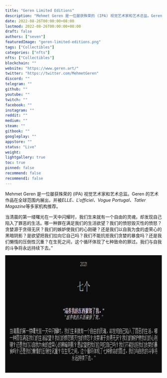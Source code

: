 ```yaml
---
title: "Geren Limited Editions"
description: "Mehmet Geren 是一位屡获殊荣的 (IPA) 视觉艺术家和艺术总监。Geren 的艺术作品在全球范围内展出，并被*ELLE、L'officiel、Vogue Portugal、Tatler Magazine*等多家机构推荐。"
date: 2022-08-26T00:00:00+08:00
lastmod: 2022-08-26T00:00:00+08:00
draft: false
authors: ["seven"]
featuredImage: "geren-limited-editions.png"
tags: ["Collectibles"]
categories: ["nfts"]
nfts: ["Collectibles"]
blockchain: ""
website: "https://www.geren.art/"
twitter: "https://twitter.com/MehmetGeren"
discord: ""
telegram: ""
github: ""
youtube: ""
twitch: ""
facebook: ""
instagram: ""
reddit: ""
medium: ""
steam: ""
gitbook: ""
googleplay: ""
appstore: ""
status: "Live"
weight: 
lightgallery: true
toc: true
pinned: false
recommend: false
recommend1: false
---
```

Mehmet Geren 是一位屡获殊荣的 (IPA) 视觉艺术家和艺术总监。Geren 的艺术作品在全球范围内展出，并被*ELLE、L'officiel、Vogue Portugal、Tatler Magazine*等多家机构推荐。

当清晨的第一缕曙光在一天中闪耀时，我们生来就有一个自由的灵魂，却发现自己陷入了罪恶的生活。哪一种罪在满足我们的生活欲望？我们的愤怒毁灭性的愤怒？贪婪源于贪得无厌？我们的嫉妒使我们的心刚硬？还是我们以自我为食的虚荣心的黑暗阴影？是欲望把我们拉向它自己吗？我们不能抗拒我们贪婪的暴食吗？还是我们懒惰的压倒性沉重？在生死之间，这个循环体现了七种致命的罪过。我们与自我的斗争将永远持续下去。”

![nft](1661507669188.png)